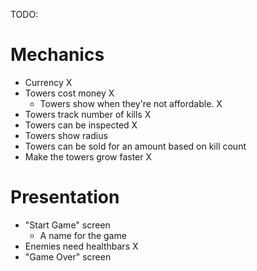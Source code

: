 TODO:

# Mechanics

-   Currency X
-   Towers cost money X
    -   Towers show when they're not affordable. X
-   Towers track number of kills X
-   Towers can be inspected X
-   Towers show radius
-   Towers can be sold for an amount based on kill count
-   Make the towers grow faster X

# Presentation

-   "Start Game" screen
    -   A name for the game
-   Enemies need healthbars X
-   "Game Over" screen
